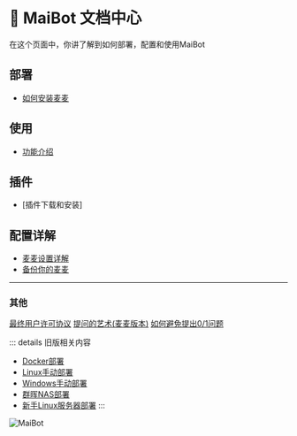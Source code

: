 # 📄 MaiBot 文档中心

在这个页面中，你讲了解到如何部署，配置和使用MaiBot

## 部署

  - [如何安装麦麦](/manual/deployment/)

## 使用

  - [功能介绍](/manual/usage/)

## 插件

  - [插件下载和安装]

## 配置详解

  - [麦麦设置详解](/manual/configuration/)
  - [备份你的麦麦](/manual/usage/backup)


-----------------------------

### 其他

[最终用户许可协议](/manual/other/EULA)
[提问的艺术(麦麦版本)](/manual/other/ask_art)
[如何避免提出0/1问题](/manual/other/questions-with-yes-or-no-answers)

::: details 旧版相关内容

- [Docker部署](/manual/deployment/old/docker_deploy)
- [Linux手动部署](/manual/deployment/old/manual_deploy_linux)
- [Windows手动部署](/manual/deployment/old/manual_deploy_windows)
- [群晖NAS部署](/manual/deployment/old/synology_deploy)
- [新手Linux服务器部署](/manual/deployment/old/linux_deploy_guide_for_beginners)
  :::

![MaiBot](/avatars/MaiM.png)
